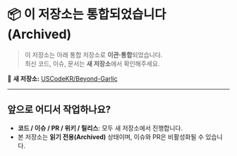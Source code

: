 # 📦 이 저장소는 통합되었습니다 (Archived)

> 이 저장소는 아래 통합 저장소로 **이관·통합**되었습니다.  
> 최신 코드, 이슈, 문서는 **새 저장소**에서 확인해주세요.

🎯 **새 저장소:** [USCodeKR/Beyond-Garlic](https://github.com/USCodeKR/Beyond-Garlic)

---

## 앞으로 어디서 작업하나요?
- **코드 / 이슈 / PR / 위키 / 릴리스**: 모두 새 저장소에서 진행합니다.
- 본 저장소는 **읽기 전용(Archived)** 상태이며, 이슈와 PR은 비활성화될 수 있습니다.

